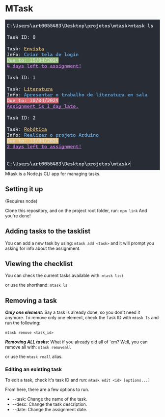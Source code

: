 # MTask

![MTask listing tasks.](./example.jpeg)
Mtask is a Node.js CLI app for managing tasks.

## Setting it up

(Requires node)

Clone this repository, and on the project root folder, run:
`npm link`
And you're done!

## Adding tasks to the tasklist

You can add a new task by using:
`mtask add <task>`
and it will prompt you asking for info about the assignment.

## Viewing the checklist

You can check the current tasks available with:
`mtask list`

or use the shorthand:
`mtask ls`

## Removing a task

**_Only one element:_**
Say a task is already done, so you don't need it anymore.
To remove only one element, check the Task ID with `mtask ls` and run the following:

`mtask remove <task_id>`

**_Removing ALL tasks:_**
What if you already did all of 'em?
Well, you can remove all with:
`mtask removeall`

or use the `mtask rmall` alias.

### Editing an existing task

To edit a task, check it's task ID and run:
`mtask edit <id> [options...]`

From here, there are a few options to run.

-   --task: Change the name of the task.
-   --desc: Change the task description.
-   --date: Change the assignment date.
